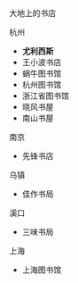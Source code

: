 大地上的书店

杭州

* **尤利西斯**
* 王小波书店
* 蜗牛图书馆
* 杭州图书馆
* 浙江省图书馆
* 晓风书屋
* 南山书屋

南京

* 先锋书店

乌镇

* 佳作书局

溪口

* 三味书局

上海

* 上海图书馆
